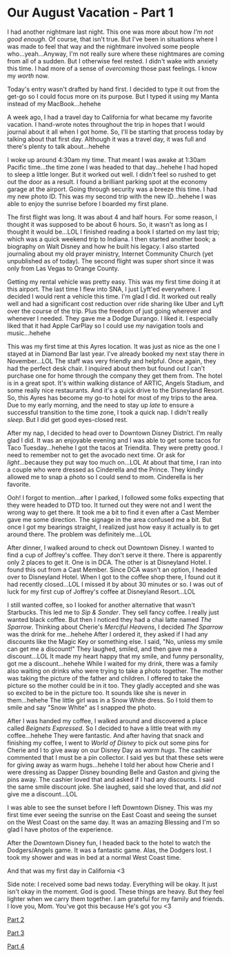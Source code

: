 # Our August Vacation - Part 1

I had another nightmare last night. This one was more about how *I'm not good enough*. Of course, that isn't true. But I've been in situations where I was made to feel that way and the nightmare involved some people who...yeah...Anyway, I'm not really sure where these nightmares are coming from all of a sudden. But I otherwise feel rested. I didn't wake with anxiety this time. I had more of a sense of *overcoming* those past feelings. I know my *worth* now.

Today's entry wasn't drafted by hand first. I decided to type it out from the get-go so I could focus more on its purpose. But I typed it using my Manta instead of my MacBook...hehehe

A week ago, I had a travel day to California for what became my favorite vacation. I hand-wrote notes throughout the trip in hopes that I would journal about it all when I got home. So, I'll be starting that process today by talking about that first day. Although it was a travel day, it was full and there's plenty to talk about...hehehe

I woke up around 4:30am my time. That meant I was awake at 1:30am Pacific time...the time zone I was headed to that day...hehehe I had hoped to sleep a little longer. But it worked out well. I didn't feel so rushed to get out the door as a result. I found a brilliant parking spot at the economy garage at the airport. Going through security was a breeze this time. I had my new photo ID. This was my second trip with the new ID...hehehe I was able to enjoy the sunrise before I boarded my first plane.

The first flight was long. It was about 4 and half hours. For some reason, I thought it was supposed to be about 6 hours. So, it wasn't as long as I thought it would be...LOL I finished reading a book I started on my last trip; which was a quick weekend trip to Indiana. I then started another book; a biography on Walt Disney and how he built his legacy. I also started journaling about my old prayer ministry, Internet Community Church (yet unpublished as of today). The second flight was super short since it was only from Las Vegas to Orange County.

Getting my rental vehicle was pretty easy. This was my first time doing it at this airport. The last time I flew into SNA, I just Lyft'ed everywhere. I decided I would rent a vehicle this time. I'm glad I did. It worked out really well and had a significant cost reduction over ride sharing like Uber and Lyft over the course of the trip. Plus the freedom of just going wherever and whenever I needed. They gave me a Dodge Durango. I liked it. I especially liked that it had Apple CarPlay so I could use *my* navigation tools and music...hehehe

This was my first time at this Ayres location. It was just as nice as the one I stayed at in Diamond Bar last year. I've already booked my next stay there in November...LOL The staff was very friendly and helpful. Once again, they had the perfect desk chair. I inquired about them but found out I can't purchase one for home through the company they get them from. The hotel is in a great spot. It's within walking distance of ARTIC, Angels Stadium, and some really nice restaurants. And it's a quick drive to the Disneyland Resort. So, this Ayres has become my go-to hotel for most of my trips to the area. Due to my early morning, and the need to stay up *late* to ensure a successful transition to the time zone, I took a quick nap. I didn't really *sleep*. But I did get good eyes-closed rest.

After my nap, I decided to head over to Downtown Disney District. I'm really glad I did. It was an enjoyable evening and I was able to get some tacos for Taco Tuesday...hehehe I got the tacos at Triendita. They were pretty good. I need to remember not to get the avocado next time. Or ask for *light*...because they put way too much on...LOL At about that time, I ran into a couple who were dressed as Cinderella and the Prince. They kindly allowed me to snap a photo so I could send to mom. Cinderella is her favorite.

Ooh! I forgot to mention...after I parked, I followed some folks expecting that they were headed to DTD too. It turned out they were not and I went the wrong way to get there. It took me a bit to find it even after a Cast Member gave me some direction. The signage in the area confused me a bit. But once I got my bearings straight, I realized just how easy it actually is to get around there. The problem was definitely me...LOL

After dinner, I walked around to check out Downtown Disney. I wanted to find a cup of Joffrey's coffee. They don't serve it there. There is apparently only 2 places to get it. One is in DCA. The other is at Disneyland Hotel. I found this out from a Cast Member. Since DCA wasn't an option, I headed over to Disneyland Hotel. When I got to the coffee shop there, I found out it had recently closed...LOL I missed it by about 30 minutes or so. I was out of luck for my first cup of Joffrey's coffee at Disneyland Resort...LOL

I still wanted coffee, so I looked for another alternative that wasn't Starbucks. This led me to *Sip & Sonder*. They sell fancy coffee. I really just wanted black coffee. But then I noticed they had a chai latte named *The Sparrow*. Thinking about Cherie's *Merciful Heavens*, I decided *The Sparrow* was the drink for me...hehehe After I ordered it, they asked if I had any discounts like the Magic Key or something else. I said, "No, unless my smile can get me a discount!" They laughed, smiled, and then gave me a discount...LOL It made my heart happy that my smile, and funny personality, got me a discount...hehehe While I waited for my drink, there was a family also waiting on drinks who were trying to take a photo together. The mother was taking the picture of the father and children. I offered to take the picture so the mother could be in it too. They gladly accepted and she was so excited to be in the picture too. It sounds like she is never in them...hehehe The little girl was in a Snow White dress. So I told them to smile and say "Snow White" as I snapped the photo.

After I was handed my coffee, I walked around and discovered a place called *Beignets Expressed*. So I decided to have a little treat with my coffee...hehehe They were fantastic. And after having that snack and finishing my coffee, I went to *World of Disney* to pick out some pins for Cherie and I to give away on our Disney Day as *warm hugs*. The cashier commented that I must be a pin collector. I said yes but that these sets were for giving away as warm hugs...hehehe I told her about how Cherie and I were dressing as Dapper Disney bounding Belle and Gaston and giving the pins away. The cashier loved that and asked if I had any discounts. I said the same smile discount joke. She laughed, said she loved that, and *did not* give me a discount...LOL

I was able to see the sunset before I left Downtown Disney. This was my first time ever seeing the sunrise on the East Coast and seeing the sunset on the West Coast on the same day. It was an amazing Blessing and I'm so glad I have photos of the experience.

After the Downtown Disney fun, I headed back to the hotel to watch the Dodgers/Angels game. It was a fantastic game. Alas, the Dodgers lost. I took my shower and was in bed at a normal West Coast time.

And that was my first day in California <3

Side note: I received some bad news today. Everything will be okay. It just isn't okay in the moment. God is good. These things are heavy. But they feel lighter when we carry them together. I am grateful for my family and friends. I love you, Mom. You've got this because He's got you <3

[Part 2](./21_our-august-vacation-part-2)

[Part 3](../09/04_our-august-vacation-part-3)

[Part 4](../09/08_our-august-vacation-part-4)